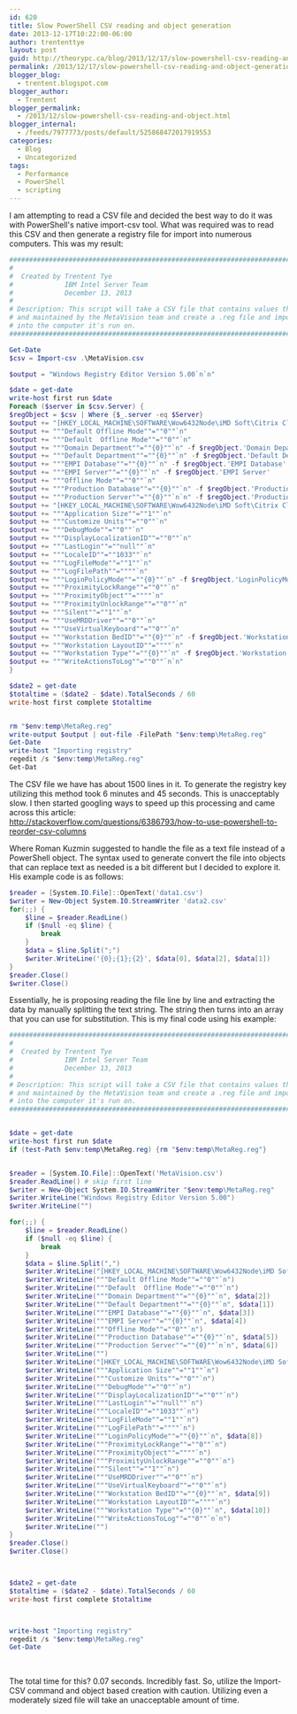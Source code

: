 ```yaml
---
id: 620
title: Slow PowerShell CSV reading and object generation
date: 2013-12-17T10:22:00-06:00
author: trententtye
layout: post
guid: http://theorypc.ca/blog/2013/12/17/slow-powershell-csv-reading-and-object-generation/
permalink: /2013/12/17/slow-powershell-csv-reading-and-object-generation/
blogger_blog:
  - trentent.blogspot.com
blogger_author:
  - Trentent
blogger_permalink:
  - /2013/12/slow-powershell-csv-reading-and-object.html
blogger_internal:
  - /feeds/7977773/posts/default/525868472017919553
categories:
  - Blog
  - Uncategorized
tags:
  - Performance
  - PowerShell
  - scripting
---
```

I am attempting to read a CSV file and decided the best way to do it was with PowerShell's native import-csv tool. What was required was to read this CSV and then generate a registry file for import into numerous computers. This was my result:


```powershell
########################################################################################
#
#  Created by Trentent Tye
#             IBM Intel Server Team
#             December 13, 2013
#
# Description: This script will take a CSV file that contains values that are flexible
# and maintained by the MetaVision team and create a .reg file and import that file
# into the computer it's run on.
#########################################################################################

Get-Date
$csv = Import-csv .\MetaVision.csv

$output = "Windows Registry Editor Version 5.00`n`n"

$date = get-date
write-host first run $date
Foreach ($server in $csv.Server) { 
$regObject = $csv | Where {$_.server -eq $Server}
$output += "[HKEY_LOCAL_MACHINE\SOFTWARE\Wow6432Node\iMD Soft\Citrix Clients\$server\Database Connect]`n"
$output += """Default Offline Mode""=""0""`n"
$output += """Default  Offline Mode""=""0""`n"
$output += """Domain Department""=""{0}""`n" -f $regObject.'Domain Department'
$output += """Default Department""=""{0}""`n" -f $regObject.'Default Department'
$output += """EMPI Database""=""{0}""`n" -f $regObject.'EMPI Database'
$output += """EMPI Server""=""{0}""`n" -f $regObject.'EMPI Server'
$output += """Offline Mode""=""0""`n"
$output += """Production Database""=""{0}""`n" -f $regObject.'Production Database'
$output += """Production Server""=""{0}""`n`n" -f $regObject.'Production Server'
$output += "[HKEY_LOCAL_MACHINE\SOFTWARE\Wow6432Node\iMD Soft\Citrix Clients\$server\Settings]`n"
$output += """Application Size""=""1""`n"
$output += """Customize Units""=""0""`n"
$output += """DebugMode""=""0""`n"
$output += """DisplayLocalizationID""=""0""`n"
$output += """LastLogin""=""null""`n"
$output += """LocaleID""=""1033""`n"
$output += """LogFileMode""=""1""`n"
$output += """LogFilePath""=""""`n"
$output += """LoginPolicyMode""=""{0}""`n" -f $regObject.'LoginPolicyMode'
$output += """ProximityLockRange""=""0""`n"
$output += """ProximityObject""=""""`n"
$output += """ProximityUnlockRange""=""0""`n"
$output += """Silent""=""1""`n"
$output += """UseMRDDriver""=""0""`n"
$output += """UseVirtualKeyboard""=""0""`n"
$output += """Workstation BedID""=""{0}""`n" -f $regObject.'Workstation BedID'
$output += """Workstation LayoutID""=""""`n"
$output += """Workstation Type""=""{0}""`n" -f $regObject.'Workstation Type'
$output += """WriteActionsToLog""=""0""`n`n"
}

$date2 = get-date
$totaltime = ($date2 - $date).TotalSeconds / 60
write-host first complete $totaltime


rm "$env:temp\MetaReg.reg"
write-output $output | out-file -FilePath "$env:temp\MetaReg.reg"
Get-Date
write-host "Importing registry"
regedit /s "$env:temp\MetaReg.reg"
Get-Dat
```


The CSV file we have has about 1500 lines in it. To generate the registry key utilizing this method took 6 minutes and 45 seconds. This is unacceptably slow. I then started googling ways to speed up this processing and came across this article:  
<http://stackoverflow.com/questions/6386793/how-to-use-powershell-to-reorder-csv-columns>

Where Roman Kuzmin suggested to handle the file as a text file instead of a PowerShell object. The syntax used to generate convert the file into objects that can replace text as needed is a bit different but I decided to explore it. His example code is as follows:


```powershell
$reader = [System.IO.File]::OpenText('data1.csv')
$writer = New-Object System.IO.StreamWriter 'data2.csv'
for(;;) {
    $line = $reader.ReadLine()
    if ($null -eq $line) {
        break
    }
    $data = $line.Split(";")
    $writer.WriteLine('{0};{1};{2}', $data[0], $data[2], $data[1])
}
$reader.Close()
$writer.Close()
```

Essentially, he is proposing reading the file line by line and extracting the data by manually splitting the text string. The string then turns into an array that you can use for substitution. This is my final code using his example:


```powershell
########################################################################################
#
#  Created by Trentent Tye
#             IBM Intel Server Team
#             December 13, 2013
#
# Description: This script will take a CSV file that contains values that are flexible
# and maintained by the MetaVision team and create a .reg file and import that file
# into the computer it's run on.
#########################################################################################


$date = get-date
write-host first run $date
if (test-Path $env:temp\MetaReg.reg) {rm "$env:temp\MetaReg.reg"}


$reader = [System.IO.File]::OpenText('MetaVision.csv')
$reader.ReadLine() # skip first line
$writer = New-Object System.IO.StreamWriter "$env:temp\MetaReg.reg"
$writer.WriteLine("Windows Registry Editor Version 5.00")
$writer.WriteLine("")

for(;;) {
    $line = $reader.ReadLine()
    if ($null -eq $line) {
        break
    }
    $data = $line.Split(",")
    $writer.WriteLine("[HKEY_LOCAL_MACHINE\SOFTWARE\Wow6432Node\iMD Soft\Citrix Clients\{0}\Database Connect]`n", $data[0])
    $writer.WriteLine("""Default Offline Mode""=""0""`n")
    $writer.WriteLine("""Default  Offline Mode""=""0""`n")
    $writer.WriteLine("""Domain Department""=""{0}""`n", $data[2])
    $writer.WriteLine("""Default Department""=""{0}""`n", $data[1])
    $writer.WriteLine("""EMPI Database""=""{0}""`n", $data[3])
    $writer.WriteLine("""EMPI Server""=""{0}""`n", $data[4])
    $writer.WriteLine("""Offline Mode""=""0""`n")
    $writer.WriteLine("""Production Database""=""{0}""`n", $data[5])
    $writer.WriteLine("""Production Server""=""{0}""`n`n", $data[6])
    $writer.WriteLine("")
    $writer.WriteLine("[HKEY_LOCAL_MACHINE\SOFTWARE\Wow6432Node\iMD Soft\Citrix Clients\{0}\Settings]`n", $data[0])
    $writer.WriteLine("""Application Size""=""1""`n")
    $writer.WriteLine("""Customize Units""=""0""`n")
    $writer.WriteLine("""DebugMode""=""0""`n")
    $writer.WriteLine("""DisplayLocalizationID""=""0""`n")
    $writer.WriteLine("""LastLogin""=""null""`n")
    $writer.WriteLine("""LocaleID""=""1033""`n")
    $writer.WriteLine("""LogFileMode""=""1""`n")
    $writer.WriteLine("""LogFilePath""=""""`n")
    $writer.WriteLine("""LoginPolicyMode""=""{0}""`n", $data[8])
    $writer.WriteLine("""ProximityLockRange""=""0""`n")
    $writer.WriteLine("""ProximityObject""=""""`n")
    $writer.WriteLine("""ProximityUnlockRange""=""0""`n")
    $writer.WriteLine("""Silent""=""1""`n")
    $writer.WriteLine("""UseMRDDriver""=""0""`n")
    $writer.WriteLine("""UseVirtualKeyboard""=""0""`n")
    $writer.WriteLine("""Workstation BedID""=""{0}""`n", $data[9])
    $writer.WriteLine("""Workstation LayoutID""=""""`n")
    $writer.WriteLine("""Workstation Type""=""{0}""`n", $data[10])
    $writer.WriteLine("""WriteActionsToLog""=""0""`n`n")
    $writer.WriteLine("")
}
$reader.Close()
$writer.Close()



$date2 = get-date
$totaltime = ($date2 - $date).TotalSeconds / 60
write-host first complete $totaltime



write-host "Importing registry"
regedit /s "$env:temp\MetaReg.reg"
Get-Date
```

&nbsp;

The total time for this? 0.07 seconds. Incredibly fast. So, utilize the Import-CSV command and object based creation with caution. Utilizing even a moderately sized file will take an unacceptable amount of time.

<!-- AddThis Advanced Settings generic via filter on the_content -->

<!-- AddThis Share Buttons generic via filter on the_content -->